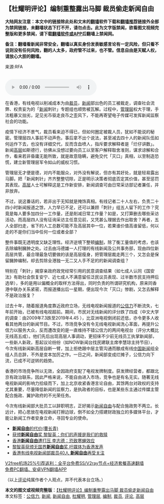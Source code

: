  <h2>【杜耀明评论】编制重整露出马脚 裁员偷走新闻自由</h2> <p class="notice"><b>大陆网友注意：本文中的链接除此处和文末的<a href="https://github.com/bannedbook/fanqiang" >翻墙</a>软件下载和<a href="https://github.com/killgcd/justmysocks/blob/master/README.md">翻墙推荐</a>链接外全部为禁网链接，未翻墙状态下打不开，请勿点击。此为文字版禁闻，欲看图文视频完整版和更多禁闻，请下载<a href="https://github.com/bannedbook/fanqiang">翻墙软件或APP</a>后翻墙上禁闻网。</p><p>备注：翻墙看新闻非常安全，翻墙以真实身份发表敏感言论有一定风险，但只看不说则没有任何风险，翻的人太多，政府管不过来，也不管。信息自由是天赋人权，请放心大胆的翻墙。</b></p>  <div class="entry"> <p>来源:RFA</p> <p><br /> <audio controls="controls" preload="metadata" src="https://www.rfa.org/cantonese/commentaries/tym/com-12032020094352.html/@@stream" type="audio/mpeg"><br /> </audio></p> <p>在香港，有线电视以削减成本为由<a href="https://www.bannedbook.org/bnews/tag/%e8%a3%81%e5%91%98/" class="st_tag internal_tag" rel="tag" title="标签 裁员 下的日志">裁员</a>，<span class='wp_keywordlink_affiliate'><a href="https://www.bannedbook.org/" title="新闻">新闻</a></span>部出色的员工被裁走，调查社会流弊、权贵妄为的「<a href="https://www.bannedbook.org/bnews/tag/%E6%96%B0%E9%97%BB/" class="st_tag internal_tag" rel="tag" title="标签 新闻 下的日志">新闻</a>刺针」专题组也顺势被瓦解。过程中，<a href="https://www.bannedbook.org/bnews/tag/%E7%AE%A1%E7%90%86%E5%B1%82/" class="st_tag internal_tag" rel="tag" title="标签 管理层 下的日志">管理层</a>权大于理，手法粗暴又拙劣，足见劣币驱走良币之歪风下，不能再寄望电子传媒可发挥新闻监察社会的功能。</p>  <p>疫情下经济不景气，裁员看来迫不得已，但如何圈定被裁人员，犹如不能说的秘密。管理层四人事前不动声色，事后拿不出个说法，甚至减去四十人的新闻队伍如何运作下去，也没有详细交代，反而含血喷人，指斥要求解释者是「烂仔讲数」。新闻<span class='wp_keywordlink_affiliate'><a href="https://www.bannedbook.org/bnews/ccpdope/" title="中共高层内幕" target="_blank">高层</a></span>如斯德行，彷佛从没想过要向员工以至客户解释取舍准则，谋求谅解和合作，看来若非昏庸无能所致，就是故意隐瞒，避免交代「灭口」真相，以至制造恐慌，建立新管理层军令如山的威权习惯。</p> <p>管理层无才便是德，对内不能服众，对外没有解说，但亦有其好处，就是轻易露出马脚。把「新闻刺针」齐齐整整切除，正是明示决策者彻底否定其价值，甚至惩罚其表现。<a href="https://www.bannedbook.org/bnews/tag/%E9%AB%98%E5%B1%82/" class="st_tag internal_tag" rel="tag" title="标签 高层 下的日志">高层</a>人士可解释这是工作新安排，新闻调查可由日常采访部记者兼任，并非放弃。</p> <p>不过，说这番话的，若非出于无知就是掩饰真相。有线记者二十人左右，负责二十四小时新闻报道之馀，人力早已不足，还可以兼顾「刺针」组五人留下的工作？究竟是每人要多加四分一工作量，还是削减日常工作量？如是，又打算删去哪些采访活动，而高层四人没有征询采访主任意见前，又凭甚么理据去作出取舍？再者，五人全部扫走，省下的人工总数可能不及高层其中一位，若果谁价值高谁留低，何以走的不是你们当中任何一位或者全部？</p>  <p>整件事既无透明度又缺乏理性。经济逆境下整顿<a href="https://www.bannedbook.org/bnews/tag/%E7%BC%96%E5%88%B6/" class="st_tag internal_tag" rel="tag" title="标签 编制 下的日志">编制</a>，除了衡工量值的考虑，也该去除编制臃肿之处。过去由冯德雄一人打理的有线新闻及公共事务部，现由四位新高层共管，最合理最急切要做的该是高层瘦身，把管理层裁走两三个，又怎会是保留臃肿编制，却去剪除全港独一无二又人手不足的的新闻调查组？</p> <p>特别在「刺针」揭穿亲政府政党经常引用的民意调查结果（如七成人认同《国安法》有助社会恢复安宁、近七成人不满意留任泛民议员表现、过半数市民支持押后选举），多的是用以偏概全的取样方法得出，同时负责的所谓研究机构，原来同香港中联办关系紧密，而报道播出后一星期，便出现今次「灭口」惨剧，又怎去解释不是政治报复？</p> <p>过去十年，随着报道角度靠近政府立场，无线电视新闻报道的<a href="https://www.bannedbook.org/bnews/tag/%E5%85%AC%E4%BF%A1%E5%8A%9B/" class="st_tag internal_tag" rel="tag" title="标签 公信力 下的日志">公信力</a>不断流失，七年前开始，已被有线电视超前。期间，市民对无线新闻的评分跌了四成（中文大学的调查：由2009年7.3跌至2019年4.45 ），比亚洲电视倒闭前还低，亦令更多人收看其他两台的新闻节目。不过，市场竞争没有令无线电视新闻洗心革面，再提升公信力以服务大众，反而遭改变的是一直维持不错公信力的两间电视台（评分大概比无线高五成）。他们先后出现高层人事调动，更招徕不少前无线员工执掌新闻部，一些新人新政，惹起议论纷纷（如NOW新闻台找民建联主席李慧琼主持节目），今次有线新闻新高层自断一臂，加上拒绝跟中层主管沟通而酿成有线<span class='wp_keywordlink_affiliate'><a href="https://www.bannedbook.org/bnews/cnnews/" title="中国新闻">中国新闻</a></span>组全组人员总辞，不外是变本加厉之作。一日之间，新闻部变成烂摊子，公信力向下流，已成不可逆转的趋势。</p>  <p>香港的市场竞争所以无效，全因政府支配了电视发牌制度。获发牌经营者，都跟北京有政治联系，因此严格来说，不能自由进入市场，竞争也是有名无实。随著无线电视新闻的影响力拾级而下，加上北京收紧香港言论自由，其馀两台对政权的支持尤其重要，尽量降低新闻的监察力，是执政者的目标，也是某些东主通过传媒主管配合施政、翼护政府的不光荣任务。</p> <p>今次有线新闻部大批员工以辞职明志，正好揭示<a href="https://www.bannedbook.org/bnews/tag/%e6%96%b0%e9%97%bb%e8%87%aa%e7%94%b1/" class="st_tag internal_tag" rel="tag" title="标签 新闻自由 下的日志">新闻自由</a>与配合施政势不两立。长远计，把心思放在电视新闻打擦边球，倒不如全力搭建财政独立的多媒体平台，才能让新闻工作者安身立命，寻回专业的使命。</p> <ul class='op-related-articles' title='相关阅读'> <li><a href='https://www.bannedbook.org/bnews/comments/20201216/1448837.html' target='_blank'><b>新闻自由</b>的代价(曹长青)</a></li> <li><a href='https://www.bannedbook.org/bnews/comments/20201209/1444809.html' target='_blank'>获颁<b>新闻自由</b>奖 黎智英：你们的声援是我们的救赎</a></li> <li><a href='https://www.bannedbook.org/bnews/taiwannews/20201209/1444492.html' target='_blank'>香港<b>新闻自由</b>遭打压 李志德：恐致寒蝉效应</a></li> <li><a href='https://www.bannedbook.org/bnews/cnnews/20201209/1444338.html' target='_blank'>黎智英获颁无国界<b>新闻自由</b>奖 吁媒体为香港发声</a></li> <li><a href='https://www.bannedbook.org/bnews/headline/20201202/1440383.html' target='_blank'>香港有线电视新闻部裁员40人 <b>新闻自由</b>再受关注</a></li> </ul> <p class="texttj"> <a href="https://github.com/bannedbook/fanqiang/wiki/V2ray%E6%9C%BA%E5%9C%BA" target="_blank">V2free机场25%引荐返利：全平台免费SS/V2ray节点+经济套餐高速翻墙</a><br/> <a href="https://github.com/bannedbook/fanqiang/wiki/%E7%A6%81%E9%97%BB%E7%BD%91%E5%AE%89%E5%8D%93%E7%BF%BB%E5%A2%99%E6%96%B0%E9%97%BBAPP" target="_blank">免费PC翻墙、安卓VPN翻墙APP</a></p><p>（以上<span class='wp_keywordlink_affiliate'><a href="https://www.bannedbook.org/bnews/comments/" title="新闻评论" target="_blank">评论</a></span>纯属作者个人观点，并不代表本台立场。）</p> <a name='sharetosocial'></a>       <div><b>本文的图文或视频完整版</b>：<a href='https://www.bannedbook.org/bnews/comments/20201216/1448849.html'>【杜耀明评论】编制重整露出马脚 裁员偷走新闻自由</a></div>  </div><!--END ENTRY--> <div class="postfooter"> <div>本文标签：<a href="https://www.bannedbook.org/bnews/tag/%E5%85%AC%E4%BF%A1%E5%8A%9B/" rel="tag">公信力</a>, <a href="https://www.bannedbook.org/bnews/tag/%E6%96%B0%E9%97%BB/" rel="tag">新闻</a>, <a href="https://www.bannedbook.org/bnews/tag/%e6%96%b0%e9%97%bb%e8%87%aa%e7%94%b1/" rel="tag">新闻自由</a>, <a href="https://www.bannedbook.org/bnews/tag/%E6%9D%9C%E8%80%80%E6%98%8E/" rel="tag">杜耀明</a>, <a href="https://www.bannedbook.org/bnews/tag/%E7%AE%A1%E7%90%86%E5%B1%82/" rel="tag">管理层</a>, <a href="https://www.bannedbook.org/bnews/tag/%E7%BC%96%E5%88%B6/" rel="tag">编制</a>, <a href="https://www.bannedbook.org/bnews/tag/%e8%a3%81%e5%91%98/" rel="tag">裁员</a>, <a href="https://www.bannedbook.org/bnews/tag/%E8%AF%84%E8%AE%BA/" rel="tag">评论</a>, <a href="https://www.bannedbook.org/bnews/tag/%E9%AB%98%E5%B1%82/" rel="tag">高层</a></div>  </div><!--END POSTFOOTER--> 